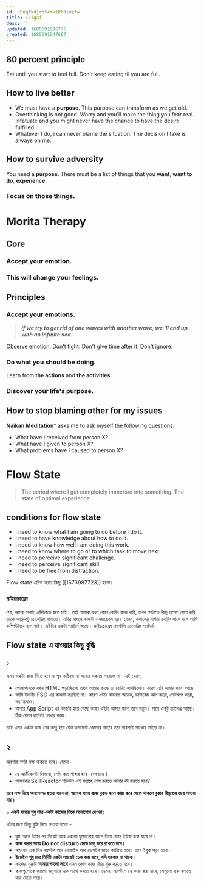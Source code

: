 ```yaml
---
id: u5nqfkdjrht4mkt8hdinztw
title: Ikigai
desc: ''
updated: 1685691896775
created: 1685691547667
---
```

## 80 percent principle
Eat until you start to feel full. Don't keep eating til you are full.

## How to live better  
* We must have a **purpose**. This purpose can transform as we get old.
* Overthinking is not good. Worry and you'll make the thing you fear real. Infatuate and you might never have the chance to have the desire fulfilled.
* Whatever I do, i can never blame the situation. The decision I take is always on me.

## How to survive adversity  
You need a **purpose**. 
There must be a list of things that you **want**,  **want to do**, **experience**.

### Focus on those things.

# Morita Therapy  

## Core 
### Accept your emotion. 
### This will change your feelings. 

## Principles
### Accept your emotions.
> _**If we try to get rid of one waves with another wave, we 'll end up with an infinite sea.**_

Observe emotion. Don't fight. Don't give time after it. Don't ignore.

### Do what you should be doing.
Learn from **the actions** and **the activities**.

### Discover your life's purpose.

## How to stop blaming other for my issues  
**Naikan Meditation*** asks me to ask myself the following questions:
* What have I received from person X?
* What have I given to person X?
* What problems have I caused to person X?

# Flow State  
> The period where I get completely immersrd into something. 
> The state of optimal experience.

## conditions for flow state  
* I need to know what I am going  to do before I do it.
* I need to have knowledge about how to do it.
* I need to know how well I am doing this work.
* I need to know where to go or to which task to move next.
* I need to perceive significant challenge.
* I need to perceive significant skill 
* I need to be free from distraction.

Flow state এচিভ করার কিছু [[1673987723]] হলো। 

### মাইক্রোফ্লো 
সো, আমরা সবাই এমিউজড হতে চাই। তাই আমরা যখন কোন বোরিং কাজ করি, তখন সেটাতে কিছু প্রসেস যোগ করি তাকে আরেকটু চ্যালেঞ্জিং বানাতে। এটার মাধমে কাজটা এনজয়েবল হয়। যেমন, সকালের নাশতা বোরিং লাগে বলে আমি কম্পিউটারে বসে খাই। এইটার একটা প্যাটার্ন আছে। মাইক্রোফ্লো মোস্টলি চ্যালেঞ্জিং প্যাটার্ন। 

## Flow state এ যাওয়ার কিছু বুদ্ধি

### ১
এমন একটা কাজ নিতে হবে যা খুব কঠিনও না আবার একদম সহজও না। এই যেমন, 
* পোলাপানকে যখন HTML পড়াচ্ছিলো তখন আমার কাছে তা বোরিং লাগছিলো। কারণ এটা আমার জানা আছে। 
* আমি ইদানীং FSO এর কাজটা করছিই না। কারণ এটায় ঝামেলা অনেক, ডাটাবেজ আপ করো, সেটআপ করো, সব মিলাও। 
* আবার App Script এর কাজটা হয়ে গেছে কারণ এইটা আমার জানা তবে নতুন। মানে একটু চ্যালেঞ্জ আছে। ঠিক যেমন কন্টেন্ট লেখার কাজ। 

তাই এমন একটা কাজ বের কর‍্তে হবে যেটা কমফোর্ট জোনের বাইরে তবে অবশ্যই সাধ্যের বাইরে না।  

## ২
অবশ্যই স্পষ্ট লক্ষ থাকতে হবে। যেমন -
* যে আর্টিকেলটা লিখবো, সেটা কত শব্দের হবে।(সংখ্যায় )
* আজকের SkillReactor মডিউল এই সপ্তাহে শেষ করতে আমার কী করতে হবে?

**তবে লক্ষ নিয়ে অবসেসড হওয়া যাবে না, অনেক সময় কাজ ব্লকড হলে কাজ করে যেতে থাকলে ব্লকার রিমুভের ওয়ে পাওয়া যায়।**

৩
**একই সময়ে শুধু মাত্র একটা কাজের দিকে মনোযোগ দেওয়া।**

এটার জন্য কিছু বুদ্ধি নিচে দেওয়া হলো - 
*  ঘুম থেকে উঠার পর দিয়েই আর একদম ঘুমোনোর আগে দিয়ে ফোন ইউজ করা যাবে না।
* **কাজ করার সময় Do not disturb মোড চালু করে রাখতে হবে।**
* সপ্তাহের এক দিন ল্যাপটপ আর মোবাইল আর ডেস্কটপ ছাড়া কাটাতে হবে। তবে ইবুক পড়া যাবে। 
* **ইমেইল শুধু মাত্র নির্দিষ্ট একটা সময়েই চেক করা যাবে, যদি দরকার না থাকে**।
* কাজের শুরুটা **আমার ভালো লাগে** এমন কোন কাজ দিয়ে শুরু করতে হবে।
* কাজগুলোকে জায়গা অনুসারে এক সাথে করতে হবে। যেমন, ল্যাপটপে যে কাজ করা যাবে, সেগুলো এক বসাতে করা যেতে পারে। 
